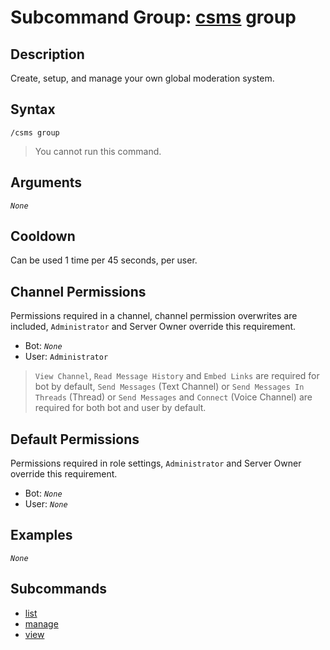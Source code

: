 # Subcommand Group: [csms](../csms.md) group

## Description

Create, setup, and manage your own global moderation system.

## Syntax

```
/csms group
```

> You cannot run this command.

## Arguments

*`None`*

## Cooldown

Can be used 1 time per 45 seconds, per user.

## Channel Permissions

Permissions required in a channel, channel permission overwrites are included, `Administrator` and Server Owner override this requirement.

- Bot: *`None`*
- User: `Administrator`

> `View Channel`, `Read Message History` and `Embed Links` are required for bot by default, `Send Messages` (Text Channel) or `Send Messages In Threads` (Thread) or `Send Messages` and `Connect` (Voice Channel) are required for both bot and user by default.

## Default Permissions

Permissions required in role settings, `Administrator` and Server Owner override this requirement.

- Bot: *`None`*
- User: *`None`*

## Examples

*`None`*

## Subcommands

- [list](./list.md)
- [manage](./manage.md)
- [view](./view.md)
